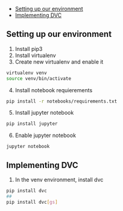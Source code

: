 - [Setting up our environment](#setting-up-our-environment)
- [Implementing DVC](#implementing-dvc)


## Setting up our environment

1. Install pip3
2. Install virtualenv
3. Create new virtualenv and enable it
```sh
virtualenv venv
source venv/bin/activate
```
4. Install notebook requierements
```sh
pip install -r notebooks/requirements.txt
```
5. Install jupyter notebook
```sh
pip install jupyter
```
6. Enable jupyter notebook
```
jupyter notebook
```

## Implementing DVC 

1. In the venv environment, install dvc
```sh
pip install dvc
##
pip install dvc[gs]
```